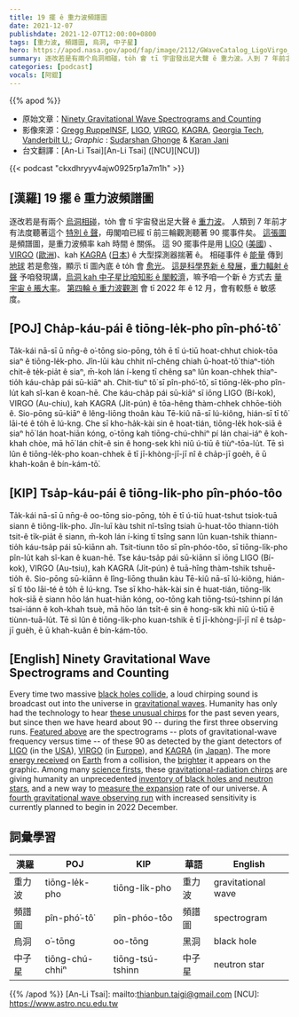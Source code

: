 ```yaml
---
title: 19 擺 ê 重力波頻譜圖
date: 2021-12-07
publishdate: 2021-12-07T12:00:00+0800
tags: [重力波, 頻譜圖, 烏洞, 中子星]
hero: https://apod.nasa.gov/apod/fap/image/2112/GWaveCatalog_LigoVirgo_1080.jpg
summary: 逐改若是有兩个烏洞相碰，to̍h 會 tī 宇宙發出足大聲 ê 重力波。人到 7 年前才有法度聽著這个特別 ê 聲，毋閣咱已經 tī 前三輪觀測聽著 90 擺事件矣。
categories: [podcast]
vocals: [阿錕]
---
```


{{% apod %}}

- 原始文章：[Ninety Gravitational Wave Spectrograms and Counting](https://apod.nasa.gov/apod/ap211207.html)
- 影像來源：[Gregg Ruppel](http://www.greggsastronomy.com/)[NSF](https://www.nsf.gov/), [LIGO](https://www.ligo.org/about.php), [VIRGO](http://public.virgo-gw.eu/the-virgo-collaboration/), [KAGRA](https://gwcenter.icrr.u-tokyo.ac.jp/en/organization), [Georgia Tech](https://physics.gatech.edu/), [Vanderbilt U.](https://as.vanderbilt.edu/physics/); *Graphic* : [Sudarshan Ghonge](https://humansofligo.blogspot.com/2019/05/sudarshan-ghonge.html) & [Karan Jani](https://www.karanjani.com/)
- 台文翻譯：[An-Li Tsai][An-Li Tsai] ([NCU][NCU])

{{< podcast "ckxdhryyv4ajw0925rp1a7m1h" >}}

## [漢羅] 19 擺 ê 重力波頻譜圖
逐改若是有兩个 [烏洞相碰][black holes collide]，to̍h 會 tī 宇宙發出足大聲 ê [重力波][gravitational waves]。
人類到 7 年前才有法度聽著這个 [特別 ê 聲][these unusual chirps]，毋閣咱已經 tī 前三輪觀測聽著 90 擺事件矣。
[這張圖][Featured above] 是頻譜圖，是重力波頻率 kah 時間 ê 關係。
這 90 擺事件是用 [LIGO][LIGO] ([美國][USA]) 、[VIRGO][VIRGO] ([歐洲][Europe])、kah [KAGRA][KAGRA] ([日本][Japan]) ê 大型探測器揣著 ê。
相碰事件 ê [能量][energy received]  傳到 [地球][Earth] 若是愈強，顯示 tī 圖內底 ê to̍h 會 [愈光][brighter]。
[這是科學界新 ê 發展][science firsts]，[重力輻射 ê 聲][gravitational-radiation chirps] 予咱發現講，[烏洞 kah 中子星比咱知影 ê 閣較濟][inventory of black holes and neutron stars]，嘛予咱一个新 ê 方式去 [量宇宙 ê 脹大率][measure the expansion]。
[第四輪 ê 重力波觀測][fourth gravitational wave observing run] 會 tī 2022 年 ê 12 月，會有較懸 ê 敏感度。

## [POJ] Cha̍p-káu-pái ê tiōng-le̍k-pho pîn-phó͘-tô͘
Ta̍k-kái nā-sī ū nn̄g-ê o͘-tōng sio-pōng, to̍h ē tī ú-tiū hoat-chhut chiok-tōa siaⁿ ê tiōng-le̍k-pho.
Jîn-lūi kàu chhit nî-chêng chiah ū-hoat-tō͘ thiaⁿ-tio̍h chit-ê te̍k-pia̍t ê siaⁿ, m̄-koh lán í-keng tī chêng saⁿ lûn koan-chhek thiaⁿ-tio̍h káu-cha̍p pái sū-kiāⁿ ah.
Chit-tiuⁿ tô͘ sī pîn-phó͘-tô͘, sī tiōng-le̍k-pho pîn-lu̍t kah sî-kan ê koan-hē.
Che káu-cha̍p pái sū-kiāⁿ sī iōng LIGO (Bí-kok), VIRGO (Au-chiu), kah KAGRA (Ji̍t-pún) ê tōa-hêng thàm-chhek chhōe-tio̍h ê.
Sio-pōng sū-kiāⁿ ê lêng-liōng thoân kàu Tē-kiû nā-sī lú-kiông, hián-sī tī tô͘ lāi-té ê to̍h ē lú-kng.
Che sī kho-ha̍k-kài sin ê hoat-tián, tiōng-le̍k hok-siā ê siaⁿ hō͘ lán hoat-hiān kóng, o͘-tōng kah tiōng-chú-chhiⁿ pí lán chai-iáⁿ ê koh-khah chòe, mā hō͘ lán chi̍t-ê sin ê hong-sek khì niû ú-tiū ê tiùⁿ-tōa-lu̍t.
Tē sì lûn ê tiōng-le̍k-pho koan-chhek ē tī jī-khòng-jī-jī nî ê cha̍p-jī goe̍h, ē ū khah-koân ê bín-kám-tō͘.

## [KIP]  Tsa̍p-káu-pái ê tiōng-li̍k-pho pîn-phóo-tôo
Ta̍k-kái nā-sī ū nn̄g-ê oo-tōng sio-pōng, to̍h ē tī ú-tiū huat-tshut tsiok-tuā siann ê tiōng-li̍k-pho.
Jîn-luī kàu tshit nî-tsîng tsiah ū-huat-tōo thiann-tio̍h tsit-ê ti̍k-pia̍t ê siann, m̄-koh lán í-king tī tsîng sann lûn kuan-tshik thiann-tio̍h káu-tsa̍p pái sū-kiānn ah.
Tsit-tiunn tôo sī pîn-phóo-tôo, sī tiōng-li̍k-pho pîn-lu̍t kah sî-kan ê kuan-hē.
Tse káu-tsa̍p pái sū-kiānn sī iōng LIGO (Bí-kok), VIRGO (Au-tsiu), kah KAGRA (Ji̍t-pún) ê tuā-hîng thàm-tshik tshuē-tio̍h ê.
Sio-pōng sū-kiānn ê lîng-liōng thuân kàu Tē-kiû nā-sī lú-kiông, hián-sī tī tôo lāi-té ê to̍h ē lú-kng.
Tse sī kho-ha̍k-kài sin ê huat-tián, tiōng-li̍k hok-siā ê siann hōo lán huat-hiān kóng, oo-tōng kah tiōng-tsú-tshinn pí lán tsai-iánn ê koh-khah tsuè, mā hōo lán tsi̍t-ê sin ê hong-sik khì niû ú-tiū ê tiùnn-tuā-lu̍t.
Tē sì lûn ê tiōng-li̍k-pho kuan-tshik ē tī jī-khòng-jī-jī nî ê tsa̍p-jī gue̍h, ē ū khah-kuân ê bín-kám-tōo.

## [English] Ninety Gravitational Wave Spectrograms and Counting
Every time two massive [black holes collide][black holes collide], a loud chirping sound is broadcast out into the universe in [gravitational waves][gravitational waves].
Humanity has only had the technology to hear [these unusual chirps][these unusual chirps] for the past seven years, but since then we have heard about 90 -- during the first three observing runs.
[Featured above][Featured above] are the spectrograms -- plots of gravitational-wave frequency versus time -- of these 90 as detected by the giant detectors of [LIGO][LIGO] (in the [USA][USA]), [VIRGO][VIRGO] (in [Europe][Europe]), and [KAGRA][KAGRA] (in [Japan][Japan]).
The more [energy received][energy received] on [Earth][Earth] from a collision, the [brighter][brighter] it appears on the graphic.
Among many [science firsts][science firsts], these [gravitational-radiation chirps][gravitational-radiation chirps] are giving humanity an unprecedented [inventory of black holes and neutron stars][inventory of black holes and neutron stars], and a new way to [measure the expansion][measure the expansion] rate of our universe.
A [fourth gravitational wave observing run][fourth gravitational wave observing run] with increased sensitivity is currently planned to begin in 2022 December.

## 詞彙學習

|漢羅|POJ|KIP|華語|English|
|-|-|-|-|-|
|重力波|tiōng-le̍k-pho|tiōng-li̍k-pho|重力波|gravitational wave|
|頻譜圖|pîn-phó͘-tô͘|pîn-phóo-tôo|頻譜圖|spectrogram|
|烏洞|o͘-tōng|oo-tōng|黑洞|black hole|
|中子星|tiōng-chú-chhiⁿ|tiōng-tsú-tshinn|中子星|neutron star|

{{% /apod %}}
[An-Li Tsai]: mailto:thianbun.taigi@gmail.com
[NCU]: https://www.astro.ncu.edu.tw

[copyright]: https://apod.nasa.gov/apod/fap/lib/about_apod.html#srapply

[black holes collide]:https://apod.nasa.gov/apod/ap190414.html
[gravitational waves]:https://spaceplace.nasa.gov/gravitational-waves/en/
[these unusual chirps]:https://www.ligo.caltech.edu/video/ligo20160211v2
[Featured above]:https://dcc.ligo.org/LIGO-G2102338/public
[LIGO]:https://youtu.be/PVNlPUcPlB0
[USA]:https://en.wikipedia.org/wiki/United_States
[VIRGO]:http://public.virgo-gw.eu/virgo-in-a-nutshell/
[Europe]:https://en.wikipedia.org/wiki/Europe
[KAGRA]:https://gwcenter.icrr.u-tokyo.ac.jp/en/kagra-gallery
[Japan]:https://en.wikipedia.org/wiki/Japan
[energy received]:https://apod.nasa.gov/apod/ap171016.html
[Earth]:https://www.nasa.gov/topics/earth/index.html
[brighter]:https://i.pinimg.com/550x/81/21/c0/8121c0291fa14d1fe52b9eb007741cac.jpg
[science firsts]:https://arxiv.org/abs/2111.03606
[gravitational-radiation chirps]:https://youtu.be/jtp71NT0GNg
[inventory of black holes and neutron stars]:https://www.ligo.org/science/Publication-O3bAstroDist/
[measure the expansion]:https://www.ligo.org/science/Publication-O3Cosmology/
[fourth gravitational wave observing run]:https://www.ligo.org/scientists/GWEMalerts.php
